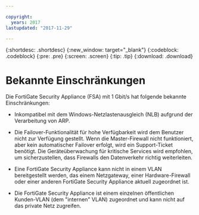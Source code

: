 ```yaml
---

copyright:
  years: 2017
lastupdated: "2017-11-29"

---
```


{:shortdesc: .shortdesc}
{:new_window: target="_blank"}
{:codeblock: .codeblock}
{:pre: .pre}
{:screen: .screen}
{:tip: .tip}
{:download: .download}

# Bekannte Einschränkungen
Die FortiGate Security Appliance (FSA) mit 1 Gbit/s hat folgende bekannte Einschränkungen:

* Inkompatibel mit dem Windows-Netzlastenausgleich (NLB) aufgrund der Verarbeitung von ARP. 

* Die Failover-Funktionalität für hohe Verfügbarkeit wird dem Benutzer nicht zur Verfügung gestellt. Wenn die Master-Firewall nicht funktioniert, aber kein automatischer Failover erfolgt, wird ein Support-Ticket benötigt. Die Geräteüberwachung für kritische Services wird empfohlen, um sicherzustellen, dass Firewalls den Datenverkehr richtig weiterleiten.

* Eine FortiGate Security Appliance kann nicht in einem VLAN bereitgestellt werden, das einem Netzgateway, einer Hardware-Firewall oder einer anderen FortiGate Security Appliance aktuell zugeordnet ist.

* Die FortiGate Security Appliance ist einem einzelnen öffentlichen Kunden-VLAN (dem "internen" VLAN) zugeordnet und kann nicht auf das private Netz zugreifen.
